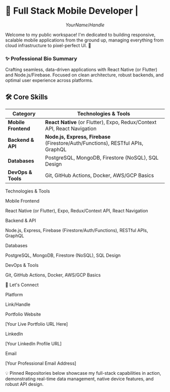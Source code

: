 # 🚀 Full Stack Mobile Developer | 

$$Your Name/Handle$$

Welcome to my public workspace! I'm dedicated to building responsive, scalable mobile applications from the ground up, managing everything from cloud infrastructure to pixel-perfect UI. 👋

### ✨ Professional Bio Summary

Crafting seamless, data-driven applications with React Native (or Flutter) and Node.js/Firebase. Focused on clean architecture, robust backends, and optimal user experience across platforms.

## 🛠 Core Skills

| Category | Technologies & Tools |
| ----- | ----- |
| **Mobile Frontend** | **React Native** (or Flutter), Expo, Redux/Context API, React Navigation |
| **Backend & API** | **Node.js, Express, Firebase** (Firestore/Auth/Functions), RESTful APIs, GraphQL |
| **Databases** | PostgreSQL, MongoDB, Firestore (NoSQL), SQL Design |
| **DevOps & Tools** | Git, GitHub Actions, Docker, AWS/GCP Basics |

Technologies & Tools

Mobile Frontend

React Native (or Flutter), Expo, Redux/Context API, React Navigation

Backend & API

Node.js, Express, Firebase (Firestore/Auth/Functions), RESTful APIs, GraphQL

Databases

PostgreSQL, MongoDB, Firestore (NoSQL), SQL Design

DevOps & Tools

Git, GitHub Actions, Docker, AWS/GCP Basics

🔗 Let's Connect

Platform

Link/Handle

Portfolio Website

[Your Live Portfolio URL Here]

LinkedIn

[Your LinkedIn Profile URL]

Email

[Your Professional Email Address]

💡 Pinned Repositories below showcase my full-stack capabilities in action, demonstrating real-time data management, native device features, and robust API design.
